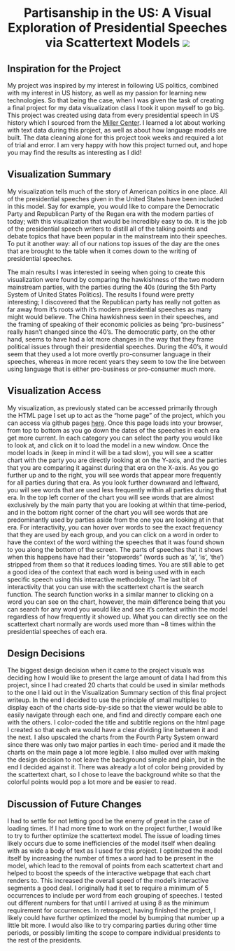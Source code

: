<h1 align="center">
Partisanship in the US: A Visual Exploration of Presidential Speeches via Scattertext Models
<img src = "https://upload.wikimedia.org/wikipedia/commons/thumb/7/76/PartyVotes-Presidents.png/1000px-PartyVotes-Presidents.png"</img>
</h1>

## Inspiration for the Project

   My project was inspired by my interest in following US politics, combined with my interest in US history, as well as my passion for learning new technologies. So that being the case, when I was given the task of creating a final project for my data visualization class I took it upon myself to go big. This project was created using data from every presidential speech in US history which I sourced from the [Miller Center](https://millercenter.org/the-presidency/presidential-speeches). I learned a lot about working with text data during this project, as well as about how language models are built. The data cleaning alone for this project took weeks and required a lot of trial and error. I am very happy with how this project turned out, and hope you may find the results as interesting as I did!

## Visualization Summary
   My visualization tells much of the story of American politics in one place. All of the presidential speeches given in the United States have been included in this model. Say for example, you would like to compare the Democratic Party and Republican Party of the Regan era with the modern parties of today; with this visualization that would be incredibly easy to do. It is the job of the presidential speech writers to distill all of the talking points and debate topics that have been popular in the mainstream into their speeches. To put it another way: all of our nations top issues of the day are the ones that are brought to the table when it comes down to the writing of presidential speeches. 

   The main results I was interested in seeing when going to create this visualization were found by comparing the hawkishness of the two modern mainstream parties, with the parties during the 40s (during the 5th Party System of United States Politics). The results I found were pretty interesting; I discovered that the Republican party has really not gotten as far away from it’s roots with it’s modern presidential speeches as many might would believe. The China hawkishness seen in their speeches, and the framing of speaking of their economic policies as being “pro-business” really hasn’t changed since the 40’s. The democratic party, on the other hand, seems to have had a lot more changes in the way that they frame political issues through their presidential speeches. During the 40’s, it would seem that they used a lot more overtly pro-consumer language in their speeches, whereas in more recent years they seem to tow the line between using language that is either pro-business or pro-consumer much more. 
## Visualization Access

My visualization, as previously stated can be accessed primarily through the HTML page I set up to act as the “home page” of the project, which you  can access via github pages [here](https://mjranalytics.github.io/mjranalytics.github.io-US-Partisanship/). Once this page loads into your browser, from top to bottom as you go down the dates of the speeches in each era get more current. In each category you can select the party you would like to look at, and click on it to load the model in a new window. Once the model loads in (keep in mind it will be a tad slow), you will see a scatter chart with the party you are directly looking at on the Y-axis, and the parties that you are comparing it against during that era on the X-axis. As you go further up and to the right, you will see words that appear more frequently for all parties during that era. As you look further downward and leftward, you will see words that are used less frequently within all parties during that era. In the top left corner of the chart you will see words that are almost exclusively by the main party that you are looking at within that time-period, and in the bottom right corner of the chart you will see words that are predominantly used by parties aside from the one you are looking at in that era. For interactivity, you can hover over words to see the exact frequency that they are used by each group, and you can click on a word in order to have the context of the word withing the speeches that it was found shown to you along the bottom of the screen. The parts of speeches that it shows when this happens have had their “stopwords” (words such as ‘a’, ‘is’, ‘the’) stripped from them so that it reduces loading times. You are still able to get a good idea of the context that each word is being used with in each specific speech using this interactive methodology. The last bit of interactivity that you can use with the scattertext chart is the search function. The search function works in  a similar manner to clicking on a word you can see on the chart, however, the main difference being that you can search for any word you would like and see it’s context within the model regardless of how frequently it showed up. What you can directly see on the scattertext chart normally are words used more than ~8 times within the presidential speeches of each era.

## Design Decisions

The biggest design decision when it came to the project visuals was deciding how I would like to present the large amount of data I had from this project, since I had created 20 charts that could be used in similar methods to the one I laid out in the Visualization Summary section of this final project writeup. In the end I decided to use the principle of small multiples to display each of the charts side-by-side so that the viewer would be able to easily navigate through each one, and find and directly compare each one with the others. I color-coded the title and subtitle regions on the html page I created so that each era would have a clear dividing line between it and the next. I also upscaled the charts from the Fourth Party System onward since there was only two major parties in each time- period and it made the charts on the main page a lot more legible. I also mulled over with making the design decision to not leave the background simple and plain, but in the end I decided against it. There was already a lot of color being provided by the scattertext chart, so I chose to leave the background white so that the colorful points would pop a lot more and be easier to read.

## Discussion of Future Changes

I had to settle for not letting good be the enemy of great in the case of loading times. If I had more time to work on the project further, I would like to try to further optimize the scattertext model. The issue of loading times likely occurs due to some inefficiencies of the model itself when dealing with as wide  a body of text as I used for this project. I optimized the model itself by increasing the number of times a word had to be present in the model, which lead to the removal of points from each scattertext chart and helped to boost the speeds of the interactive webpage that each chart renders to. This increased the overall speed of the model’s interactive segments a good deal. I originally had it set to require a minimum of 5 occurrences to include per word from each grouping of speeches. I tested out different numbers for that until I arrived at using 8 as the minimum requirement for occurrences. In retrospect, having finished the project, I likely could have further optimized the model by bumping that number up a little bit more. I would also like to try comparing parties during other time periods, or possibly limiting the scope to compare individual presidents to the rest of the presidents.
